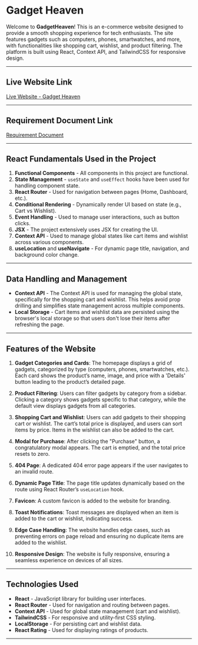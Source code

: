 # Gadget Heaven

Welcome to **GadgetHeaven**! This is an e-commerce website designed to provide a smooth shopping experience for tech enthusiasts. The site features gadgets such as computers, phones, smartwatches, and more, with functionalities like shopping cart, wishlist, and product filtering. The platform is built using React, Context API, and TailwindCSS for responsive design.

---

## Live Website Link

[Live Website - Gadget Heaven](https://gadget-heaven-by-zabir.netlify.app/)

---

## Requirement Document Link

[Requirement Document](/https://gadget-heaven-by-zabir.netlify.app/Batch-10_Assignment-08.pdf)

---

## React Fundamentals Used in the Project

1. **Functional Components** - All components in this project are functional.
2. **State Management** - `useState` and `useEffect` hooks have been used for handling component state.
3. **React Router** - Used for navigation between pages (Home, Dashboard, etc.).
4. **Conditional Rendering** - Dynamically render UI based on state (e.g., Cart vs Wishlist).
5. **Event Handling** - Used to manage user interactions, such as button clicks.
6. **JSX** - The project extensively uses JSX for creating the UI.
7. **Context API** - Used to manage global states like cart items and wishlist across various components.
8. **useLocation** and **useNavigate** - For dynamic page title, navigation, and background color change.

---

## Data Handling and Management

- **Context API** - The Context API is used for managing the global state, specifically for the shopping cart and wishlist. This helps avoid prop drilling and simplifies state management across multiple components.
- **Local Storage** - Cart items and wishlist data are persisted using the browser's local storage so that users don't lose their items after refreshing the page.

---

## Features of the Website

1. **Gadget Categories and Cards**: The homepage displays a grid of gadgets, categorized by type (computers, phones, smartwatches, etc.). Each card shows the product’s name, image, and price with a 'Details' button leading to the product’s detailed page.

2. **Product Filtering**: Users can filter gadgets by category from a sidebar. Clicking a category shows gadgets specific to that category, while the default view displays gadgets from all categories.

3. **Shopping Cart and Wishlist**: Users can add gadgets to their shopping cart or wishlist. The cart’s total price is displayed, and users can sort items by price. Items in the wishlist can also be added to the cart.

4. **Modal for Purchase**: After clicking the "Purchase" button, a congratulatory modal appears. The cart is emptied, and the total price resets to zero.

5. **404 Page**: A dedicated 404 error page appears if the user navigates to an invalid route.

6. **Dynamic Page Title**: The page title updates dynamically based on the route using React Router’s `useLocation` hook.

7. **Favicon**: A custom favicon is added to the website for branding.

8. **Toast Notifications**: Toast messages are displayed when an item is added to the cart or wishlist, indicating success.
9. **Edge Case Handling**: The website handles edge cases, such as preventing errors on page reload and ensuring no duplicate items are added to the wishlist.
10. **Responsive Design**: The website is fully responsive, ensuring a seamless experience on devices of all sizes.

---

## Technologies Used

- **React** - JavaScript library for building user interfaces.
- **React Router** - Used for navigation and routing between pages.
- **Context API** - Used for global state management (cart and wishlist).
- **TailwindCSS** - For responsive and utility-first CSS styling.
- **LocalStorage** - For persisting cart and wishlist data.
- **React Rating** - Used for displaying ratings of products.

---
